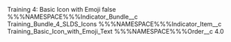 <?xml version="1.0" encoding="UTF-8"?>
<CustomMetadata xmlns="http://soap.sforce.com/2006/04/metadata" xmlns:xsi="http://www.w3.org/2001/XMLSchema-instance" xmlns:xsd="http://www.w3.org/2001/XMLSchema">
    <label>Training 4: Basic Icon with Emoji</label>
    <protected>false</protected>
    <values>
        <field>%%%NAMESPACE%%%Indicator_Bundle__c</field>
        <value xsi:type="xsd:string">Training_Bundle_4_SLDS_Icons</value>
    </values>
    <values>
        <field>%%%NAMESPACE%%%Indicator_Item__c</field>
        <value xsi:type="xsd:string">Training_Basic_Icon_with_Emoji_Text</value>
    </values>
    <values>
        <field>%%%NAMESPACE%%%Order__c</field>
        <value xsi:type="xsd:double">4.0</value>
    </values>
</CustomMetadata>
